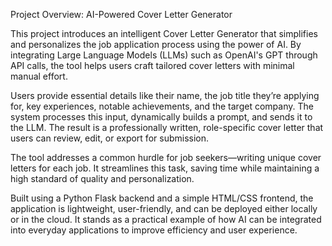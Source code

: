 Project Overview: AI-Powered Cover Letter Generator

This project introduces an intelligent Cover Letter Generator that simplifies and personalizes the job application process using the power of AI. By integrating Large Language Models (LLMs) such as OpenAI's GPT through API calls, the tool helps users craft tailored cover letters with minimal manual effort.

Users provide essential details like their name, the job title they’re applying for, key experiences, notable achievements, and the target company. The system processes this input, dynamically builds a prompt, and sends it to the LLM. The result is a professionally written, role-specific cover letter that users can review, edit, or export for submission.

The tool addresses a common hurdle for job seekers—writing unique cover letters for each job. It streamlines this task, saving time while maintaining a high standard of quality and personalization.

Built using a Python Flask backend and a simple HTML/CSS frontend, the application is lightweight, user-friendly, and can be deployed either locally or in the cloud. It stands as a practical example of how AI can be integrated into everyday applications to improve efficiency and user experience.
